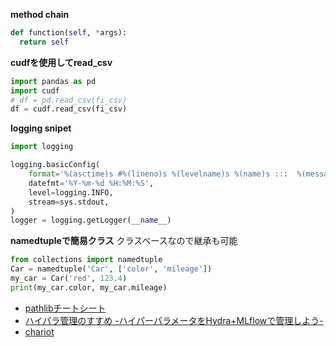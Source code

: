 **method chain**
```python
def function(self, *args):
  return self
```

**cudfを使用してread_csv**
```python
import pandas as pd
import cudf
# df = pd.read_csv(fi_csv)
df = cudf.read_csv(fi_csv)
```

**logging snipet**
```python
import logging

logging.basicConfig(
    format='%(asctime)s #%(lineno)s %(levelname)s %(name)s :::  %(message)s',
    datefmt='%Y-%m-%d %H:%M:%S',
    level=logging.INFO,
    stream=sys.stdout,
)
logger = logging.getLogger(__name__)
```

**namedtupleで簡易クラス**
クラスベースなので継承も可能
```python
from collections import namedtuple
Car = namedtuple('Car', ['color', 'mileage'])
my_car = Car('red', 123.4)
print(my_car.color, my_car.mileage)
```


* [pathlibチートシート](https://qiita.com/meznat/items/a1cc61edb1e340d0b1a2)
* [ハイパラ管理のすすめ -ハイパーパラメータをHydra+MLflowで管理しよう-](https://ymym3412.hatenablog.com/entry/2020/02/09/034644)
* [chariot](https://github.com/chakki-works/chariot)
